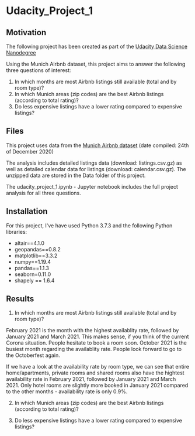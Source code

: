 # Udacity_Project_1


## Motivation

The following project has been created as part of the [Udacity Data Science Nanodegree](https://www.udacity.com/course/data-scientist-nanodegree--nd025)

Using the Munich Airbnb dataset, this project aims to answer the following three questions of interest:

1. In which months are most Airbnb listings still available (total and by room type)?
2. In which Munich areas (zip codes) are the best Airbnb listings (according to total rating)?
3. Do less expensive listings have a lower rating compared to expensive listings? 


## Files

This project uses data from the [Munich Airbnb dataset](http://insideairbnb.com/get-the-data.html) (date compiled: 24th of December 2020)

The analysis includes detailed listings data (download: listings.csv.gz) as well as detailed calendar data for listings (download: calendar.csv.gz). The unzipped data are stored in the Data folder of this project.

The udacity_project_1.ipynb  - Jupyter notebook includes the full project analysis for all three questions.


## Installation

For this project, I've have used Python 3.7.3 and the following Python libraries:

- altair==4.1.0
- geopandas==0.8.2
- matplotlib==3.3.2
- numpy==1.19.4
- pandas==1.1.3
- seaborn=0.11.0
- shapely == 1.6.4


## Results

1. In which months are most Airbnb listings still available (total and by room type)?

  February 2021 is the month with the highest availablity rate, followed by January 2021 and March 2021. This makes sense, if you think of the current Corona situation.      People hesitate to book a room soon. October 2021 is the busiest month regarding the availablity rate. People look forward to go to the Octoberfest again.

If we have a look at the availability rate by room type, we can see that entire home/apartments, private rooms and shared rooms also have the hightest availability rate in February 2021, followed by January 2021 and March 2021. Only hotel rooms are slightly more booked in January 2021 compared to the other months - availability rate is only 0.9%.

2. In which Munich areas (zip codes) are the best Airbnb listings (according to total rating)?

3. Do less expensive listings have a lower rating compared to expensive listings? 

